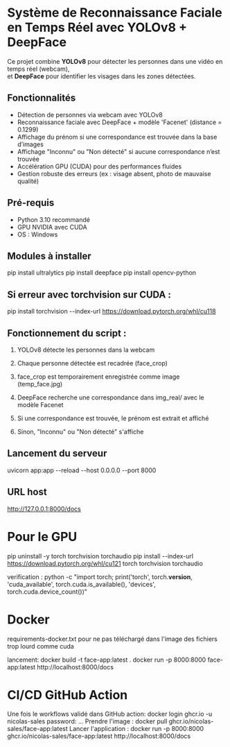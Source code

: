 # Système de Reconnaissance Faciale en Temps Réel avec YOLOv8 + DeepFace

Ce projet combine **YOLOv8** pour détecter les personnes dans une vidéo en temps réel (webcam),  
et **DeepFace** pour identifier les visages dans les zones détectées.


## Fonctionnalités

- Détection de personnes via webcam avec YOLOv8  
- Reconnaissance faciale avec DeepFace + modèle 'Facenet' (distance = 0.1299)
- Affichage du prénom si une correspondance est trouvée dans la base d’images  
- Affichage "Inconnu" ou "Non détecté" si aucune correspondance n’est trouvée  
- Accélération GPU (CUDA) pour des performances fluides  
- Gestion robuste des erreurs (ex : visage absent, photo de mauvaise qualité)  


## Pré-requis

- Python 3.10 recommandé  
- GPU NVIDIA avec CUDA  
- OS : Windows  


## Modules à installer


pip install ultralytics
pip install deepface
pip install opencv-python


## Si erreur avec torchvision sur CUDA :

pip install torchvision --index-url https://download.pytorch.org/whl/cu118


## Fonctionnement du script :

1. YOLOv8 détecte les personnes dans la webcam

2. Chaque personne détectée est recadrée (face_crop)

3. face_crop est temporairement enregistrée comme image (temp_face.jpg)

4. DeepFace recherche une correspondance dans img_real/ avec le modèle Facenet

5. Si une correspondance est trouvée, le prénom est extrait et affiché

6. Sinon, "Inconnu" ou "Non détecté" s'affiche


## Lancement du serveur

uvicorn app:app --reload --host 0.0.0.0 --port 8000

## URL host

http://127.0.0.1:8000/docs


# Pour le GPU

pip uninstall -y torch torchvision torchaudio
pip install --index-url https://download.pytorch.org/whl/cu121 torch torchvision torchaudio

verification : 
python -c "import torch; print('torch', torch.__version__, 'cuda_available', torch.cuda.is_available(), 'devices', torch.cuda.device_count())"

# Docker
requirements-docker.txt pour ne pas téléchargé dans l'image des fichiers trop lourd comme cuda

lancement:
docker build -t face-app:latest .
docker run -p 8000:8000 face-app:latest
http://localhost:8000/docs

# CI/CD GitHub Action
Une fois le workflows validé dans GitHub action:
docker login ghcr.io -u nicolas-sales
password: ...
Prendre l'image : docker pull ghcr.io/nicolas-sales/face-app:latest
Lancer l'application : docker run -p 8000:8000 ghcr.io/nicolas-sales/face-app:latest
http://localhost:8000/docs

